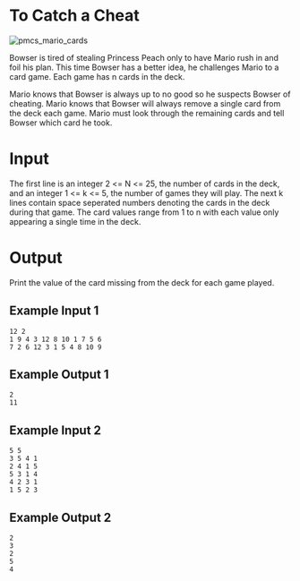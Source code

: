 # To Catch a Cheat #

![pmcs_mario_cards](https://user-images.githubusercontent.com/17462137/46981119-263bf180-d094-11e8-8d9b-177a882f6f6b.png)

Bowser is tired of stealing Princess Peach only to have Mario rush in and foil his plan. This time Bowser has a better idea, he challenges Mario to a card game. Each game has n cards in the deck.

Mario knows that Bowser is always up to no good so he suspects Bowser of cheating. Mario knows that Bowser will always remove a single card from the deck each game. Mario must look through the remaining cards and tell Bowser which card he took.

# Input #

The first line is an integer 2 <= N <= 25, the number of cards in the deck, and an integer 1 <= k <= 5, the number of games they will play. The next k lines contain space seperated numbers denoting the cards in the deck during that game. The card values range from  1 to n with each value only appearing a single time in the deck.

# Output #

Print the value of the card missing from the deck for each game played.

## Example  Input 1 ##

    12 2
    1 9 4 3 12 8 10 1 7 5 6
    7 2 6 12 3 1 5 4 8 10 9

## Example Output 1 ##

    2
    11

## Example Input 2 ##

    5 5
    3 5 4 1
    2 4 1 5
    5 3 1 4
    4 2 3 1
    1 5 2 3

## Example Output 2 ##

    2
    3
    2
    5
    4
